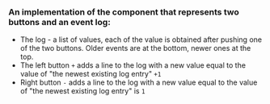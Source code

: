 
### An implementation of the component that represents two buttons and an event log:

- The log - a list of values, each of the value is obtained after pushing one of the two buttons. Older events are at the bottom, newer ones at the top.
- The left button ```+``` adds a line to the log with a new value equal to the value of "the newest existing log entry"
```+1```
- Right button ```-``` adds a line to the log with a new value equal to the value of "the newest existing log entry" is ```1```


